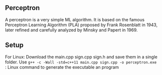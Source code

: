 ## Perceptron

A perceptron is a very simple ML algorithm. It is based on the famous Perceptron Learning Algorithm (PLA) proposed by Frank Rosenblatt in 1943, later refined and carefully analyzed by Minsky and Papert in 1969.

## Setup

For Linux:
Download the main.cpp sign.cpp sign.h and save them in a single folder. Use ```g++ -c -Wall -std=c++11 main.cpp sign.cpp -o perceptron.exe``` : Linux command to generate the executable an program
